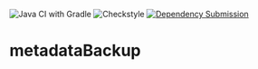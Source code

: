 ![Java CI with Gradle](https://github.com/jishnu09/metadataBackup/workflows/Java%20CI%20with%20Gradle/badge.svg?branch=master)
![Checkstyle](https://github.com/jishnu09/metadataBackup/workflows/Checkstyle/badge.svg)
[![Dependency Submission](https://github.com/jishnu09/metadataBackup/actions/workflows/dependency_submission.yml/badge.svg)](https://github.com/jishnu09/metadataBackup/actions/workflows/dependency_submission.yml)

# metadataBackup
